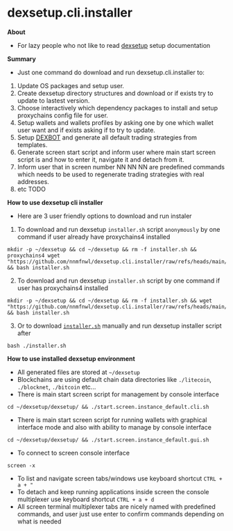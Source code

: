 # dexsetup.cli.installer

**About**
  * For lazy people who not like to read [dexsetup](https://github.com/nnmfnwl/dexsetup?tab=readme-ov-file#step-by-step-setup-tutorial) setup documentation

**Summary**
  * Just one command do download and run dexsetup.cli.installer to:
1. Update OS packages and setup user.
2. Create dexsetup directory structures and download or if exists try to update to lastest version.
4. Choose interactively which dependency packages to install and setup proxychains config file for user.
5. Setup wallets and wallets profiles by asking one by one which wallet user want and if exists asking if to try to update.
7. Setup [DEXBOT](https://github.com/nnmfnwl/dexbot) and generate all default trading strategies from templates.
8. Generate screen start script and inform user where main start screen script is and how to enter it, navigate it and detach from it.
10. Inform user that in screen number NN NN NN are predefined commands which needs to be used to regenerate trading strategies with real addresses.
11. etc TODO

**How to use dexsetup cli installer**
  * Here are 3 user friendly options to download and run instaler
  1. To download and run dexsetup `installer.sh` script `anonymously` by one command if user already have proxychains4 installed
```
mkdir -p ~/dexsetup && cd ~/dexsetup && rm -f installer.sh && proxychains4 wget "https://github.com/nnmfnwl/dexsetup.cli.installer/raw/refs/heads/main/installer.sh" && bash installer.sh
```
  2. To download and run dexsetup `installer.sh` script by one command if user has proxychains4 installed
```
mkdir -p ~/dexsetup && cd ~/dexsetup && rm -f installer.sh && wget "https://github.com/nnmfnwl/dexsetup.cli.installer/raw/refs/heads/main/installer.sh" && bash installer.sh
```
  3. Or to download [`installer.sh`](https://github.com/nnmfnwl/dexsetup.cli.installer/raw/refs/heads/main/installer.sh) manually and run dexsetup installer script after
```
bash ./installer.sh
```

**How to use installed dexsetup environment**
  * All generated files are stored at `~/dexsetup`
  * Blockchains are using default chain data directories like `./litecoin`, `./blocknet`, `./bitcoin` etc...
  * There is main start screen script for management by console interface
```
cd ~/dexsetup/dexsetup/ && ./start.screen.instance_default.cli.sh
```
  * There is main start screen script for running wallets with graphical interface mode and also with ability to manage by console interface
```
cd ~/dexsetup/dexsetup/ && ./start.screen.instance_default.gui.sh
```
  * To connect to screen console interface
```
screen -x
```
  * To list and navigate screen tabs/windows use keyboard shortcut `CTRL + a + "`
  * To detach and keep running applications inside screen the console multiplexer use keyboard shortcut `CTRL + a + d`
  * All screen terminal multiplexer tabs are nicely named with predefined commands, and user just use enter to confirm commands depending on what is needed
